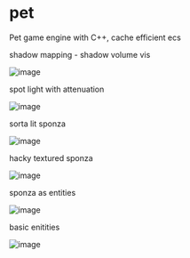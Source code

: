 # pet
Pet game engine with C++, cache efficient ecs

shadow mapping - shadow volume vis

![image](https://user-images.githubusercontent.com/1905875/81126434-dedcb680-8f00-11ea-971e-88c9326f0600.png)

spot light with attenuation

![image](https://user-images.githubusercontent.com/1905875/77820248-dc3fa380-70ae-11ea-835f-a528fde35eca.png)

sorta lit sponza

![image](https://user-images.githubusercontent.com/1905875/77819117-6a635c00-70a6-11ea-9023-85c5eaf35053.png)

hacky textured sponza

![image](https://user-images.githubusercontent.com/1905875/76677840-fd799d80-65a0-11ea-8510-9bdb57204a98.png)

sponza as entities

![image](https://user-images.githubusercontent.com/1905875/76593531-91296c00-64c4-11ea-9909-22b8c6eebbbf.png)

basic enitities

![image](https://user-images.githubusercontent.com/1905875/76050328-ac2c3700-5f2c-11ea-9e70-77b60e7c9622.png)
